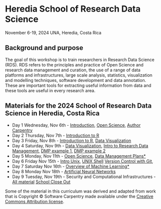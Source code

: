 
# Heredia School of Research Data Science 
November 6-19, 2024
UNA, Heredia, Costa Rica

## Background and purpose 
The goal of this workshop is to train researchers in Research Data Science (RDS). RDS refers to the principles and practice of Open Science and research data management and curation, the use of a range of data platforms and infrastructures, large scale analysis, statistics, visualization and modelling techniques, software development and data annotation. These are important tools for extracting useful information from data and these tools are useful in every research area. 

## Materials for the 2024 School of Research Data Science in Heredia, Costa Rica

   * Day 1 Wednesday, Nov 6th - [Introduction]( ), [Open Science]( ), [Author Carpentry](https://github.com/CODATA-RDA-DataScienceSchools/Materials/tree/master/docs/DataHeredia2024/Author_carpentry)
   * Day 2 Thursday, Nov 7th - [Introduction to R](https://github.com/CODATA-RDA-DataScienceSchools/Materials/tree/master/docs/DataHeredia2024/R) 
   * Day 3 Friday, Nov 8th - [Introduction to R](https://github.com/CODATA-RDA-DataScienceSchools/Materials/tree/master/docs/DataHeredia2024/R), [Data Visualization]( )
   * Day 4 Saturday, Nov 9th - [Data Visualization]( ), [Intro to Research Data Management]( ), [DMP example 1]( ), [DMP example 2]( )
   * Day 5 Monday, Nov 11th - [Open Science]( ), [Data Management Plans*]( )
   * Day 6 Friday Nov 15th - [Intro Unix]( ), [UNIX Shell]( ) [Version Control with Git]( ), 
   * Day 7 Saturday Nov 16th - [Overview of Machine Learning*]( )
   * Day 8 Monday Nov 18th - [Artificial Neural Networks]( )
   * Day 9 Tuesday, Nov 19th - Security and Computational Infrastructures - [All material]( ) [School Close Out]()

Some of the material in this curriculum was derived and adapted from work that is Copyright © Software Carpentry made available under the [Creative Commons Attribution license](https://creativecommons.org/licenses/by/4.0/). 
